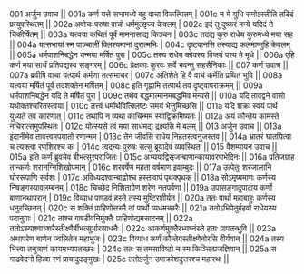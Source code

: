 001  	अर्जुन उवाच ||
001a 	कर्ण यत्ते सभामध्ये बहु वाचा विकत्थितम् |
001c 	न मे युधि समोऽस्तीति तदिदं प्रत्युपस्थितम् ||
002a 	अवोचः परुषा वाचो धर्ममुत्सृज्य केवलम् |
002c 	इदं तु दुष्करं मन्ये यदिदं ते चिकीर्षितम् ||
003a 	यत्त्वया कथितं पूर्वं मामनासाद्य किञ्चन |
003c 	तदद्य कुरु राधेय कुरुमध्ये मया सह ||
004a 	यत्सभायां स्म पाञ्चालीं क्लिश्यमानां दुरात्मभिः |
004c 	दृष्टवानसि तस्याद्य फलमाप्नुहि केवलम् ||
005a 	धर्मपाशनिबद्धेन यन्मया मर्षितं पुरा |
005c 	तस्य राधेय कोपस्य विजयं पश्य मे मृधे ||
006a 	एहि कर्ण मया सार्धं प्रतिपद्यस्व सङ्गरम् |
006c 	प्रेक्षकाः कुरवः सर्वे भवन्तु सहसैनिकाः ||
007  	कर्ण उवाच ||
007a 	ब्रवीषि वाचा यत्पार्थ कर्मणा तत्समाचर |
007c 	अतिशेते हि वै वाचं कर्मेति प्रथितं भुवि ||
008a 	यत्त्वया मर्षितं पूर्वं तदशक्तेन मर्षितम् |
008c 	इति गृह्णामि तत्पार्थ तव दृष्ट्वापराक्रमम् ||
009a 	धर्मपाशनिबद्धेन यदि ते मर्षितं पुरा |
009c 	तथैव बद्धमात्मानमबद्धमिव मन्यसे ||
010a 	यदि तावद्वने वासो यथोक्तश्चरितस्त्वया |
010c 	तत्त्वं धर्मार्थवित्क्लिष्टः समयं भेत्तुमिच्छसि ||
011a 	यदि शक्रः स्वयं पार्थ युध्यते तव कारणात् |
011c 	तथापि न व्यथा काचिन्मम स्याद्विक्रमिष्यतः ||
012a	अयं कौन्तेय कामस्ते नचिरात्समुपस्थितः |
012c	योत्स्यसे त्वं मया सार्धमद्य द्रक्ष्यसि मे बलम् ||
013  	अर्जुन उवाच ||
013a 	इदानीमेव तावत्त्वमपयातो रणान्मम |
013c 	तेन जीवसि राधेय निहतस्त्वनुजस्तव ||
014a 	भ्रातरं घातयित्वा च त्यक्त्वा रणशिरश्च कः |
014c 	त्वदन्यः पुरुषः सत्सु ब्रूयादेवं व्यवस्थितः ||
015  	वैशम्पायन उवाच ||
015a 	इति कर्णं ब्रुवन्नेव बीभत्सुरपराजितः |
015c 	अभ्ययाद्विसृजन्बाणान्कायावरणभेदिनः ||
016a 	प्रतिजग्राह तान्कर्णः शरानग्निशिखोपमान् |
016c 	शरवर्षेण महता वर्षमाण इवाम्बुदः ||
017a 	उत्पेतुः शरजालानि घोररूपाणि सर्वशः |
017c 	अविध्यदश्वान्बाह्वोश्च हस्तावापं पृथक्पृथक् ||
018a 	सोऽमृष्यमाणः कर्णस्य निषङ्गस्यावलम्बनम् |
018c 	चिच्छेद निशिताग्रेण शरेण नतपर्वणा ||
019a 	उपासङ्गादुपादाय कर्णो बाणानथापरान् |
019c 	विव्याध पाण्डवं हस्ते तस्य मुष्टिरशीर्यत ||
020a 	ततः पार्थो महाबाहुः कर्णस्य धनुरच्छिनत् |
020c 	स शक्तिं प्राहिणोत्तस्मै तां पार्थो व्यधमच्छरैः ||
021a 	ततोऽभिपेतुर्बहवो राधेयस्य पदानुगाः |
021c 	तांश्च गाण्डीवनिर्मुक्तैः प्राहिणोद्यमसादनम् ||
022a 	ततोऽस्याश्वाञ्शरैस्तीक्ष्णैर्बीभत्सुर्भारसाधनैः |
022c 	आकर्णमुक्तैरभ्यघ्नंस्ते हताः प्रापतन्भुवि ||
023a 	अथापरेण बाणेन ज्वलितेन महाभुजः |
023c 	विव्याध कर्णं कौन्तेयस्तीक्ष्णेनोरसि वीर्यवान् ||
024a 	तस्य भित्त्वा तनुत्राणं कायमभ्यपतच्छरः |
024c 	ततः स तमसाविष्टो न स्म किञ्चित्प्रजज्ञिवान् ||
025a 	स गाढवेदनो हित्वा रणं प्रायादुदङ्मुखः |
025c 	ततोऽर्जुन उपाक्रोशदुत्तरश्च महारथः ||
